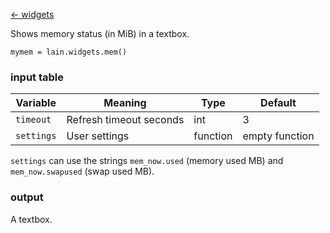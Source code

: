[<- widgets](https://github.com/copycat-killer/lain/wiki/Widgets)

Shows memory status (in MiB) in a textbox.

	mymem = lain.widgets.mem()

### input table

Variable | Meaning | Type | Default
--- | --- | --- | ---
`timeout` | Refresh timeout seconds | int | 3
`settings` | User settings | function | empty function

`settings` can use the strings `mem_now.used` (memory used MB) and `mem_now.swapused` (swap used MB).

### output

A textbox.